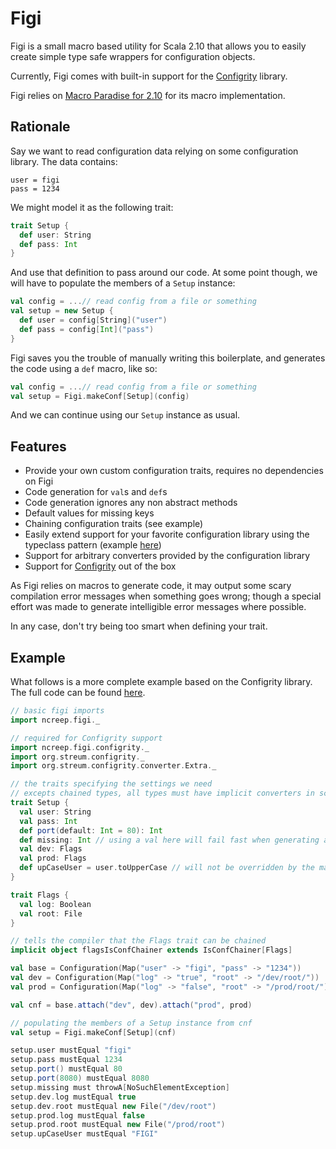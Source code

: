 # Figi 

Figi is a small macro based utility for Scala 2.10 that allows you to easily create simple type safe wrappers for configuration objects.

Currently, Figi comes with built-in support for the [Configrity](https://github.com/paradigmatic/Configrity) library.

Figi relies on [Macro Paradise for 2.10](http://docs.scala-lang.org/overviews/macros/paradise.html#macro_paradise_for_210x) for its macro implementation.

## Rationale


Say we want to read configuration data relying on some configuration library. The data contains:
```
user = figi
pass = 1234
```

We might model it as the following trait:

```scala
trait Setup {
  def user: String
  def pass: Int
}
```

And use that definition to pass around our code. At some point though, we will have to populate the members of a `Setup` instance:

```scala
val config = ...// read config from a file or something
val setup = new Setup {
  def user = config[String]("user")
  def pass = config[Int]("pass")
}
```

Figi saves you the trouble of manually writing this boilerplate, and generates the code using a `def` macro, like so:
```scala
val config = ...// read config from a file or something
val setup = Figi.makeConf[Setup](config)
```
And we can continue using our `Setup` instance as usual.

## Features
- Provide your own custom configuration traits, requires no dependencies on Figi
- Code generation for `val`s and `def`s
- Code generation ignores any non abstract methods
- Default values for missing keys
- Chaining configuration traits (see example)
- Easily extend support for your favorite configuration library using the typeclass pattern (example [here](https://github.com/ncreep/figi/blob/master/configrity/src/main/scala/ncreep/figi/configrity/package.scala))
- Support for arbitrary converters provided by the configuration library
- Support for [Configrity](https://github.com/paradigmatic/Configrity) out of the box

As Figi relies on macros to generate code, it may output some scary compilation error messages when something goes wrong; though a special effort was made to generate intelligible error messages where possible. 

In any case, don't try being too smart when defining your trait.

## Example

What follows is a more complete example based on the Configrity library. The full code can be found [here](https://github.com/ncreep/figi/blob/master/configrity/src/test/scala/ncreep/figi/configrity/ConfigrityAdapterExampleSpecs.scala).

```scala
// basic figi imports
import ncreep.figi._

// required for Configrity support
import ncreep.figi.configrity._
import org.streum.configrity._
import org.streum.configrity.converter.Extra._

// the traits specifying the settings we need
// excepts chained types, all types must have implicit converters in scope
trait Setup {
  val user: String
  val pass: Int
  def port(default: Int = 80): Int
  def missing: Int // using a val here will fail fast when generating a setup instance
  val dev: Flags
  val prod: Flags
  def upCaseUser = user.toUpperCase // will not be overridden by the macro
}

trait Flags {
  val log: Boolean
  val root: File
}

// tells the compiler that the Flags trait can be chained
implicit object flagsIsConfChainer extends IsConfChainer[Flags]

val base = Configuration(Map("user" -> "figi", "pass" -> "1234"))
val dev = Configuration(Map("log" -> "true", "root" -> "/dev/root/"))
val prod = Configuration(Map("log" -> "false", "root" -> "/prod/root/"))

val cnf = base.attach("dev", dev).attach("prod", prod)

// populating the members of a Setup instance from cnf
val setup = Figi.makeConf[Setup](cnf)

setup.user mustEqual "figi"
setup.pass mustEqual 1234
setup.port() mustEqual 80
setup.port(8080) mustEqual 8080
setup.missing must throwA[NoSuchElementException]
setup.dev.log mustEqual true
setup.dev.root mustEqual new File("/dev/root")
setup.prod.log mustEqual false
setup.prod.root mustEqual new File("/prod/root")
setup.upCaseUser mustEqual "FIGI"
```
